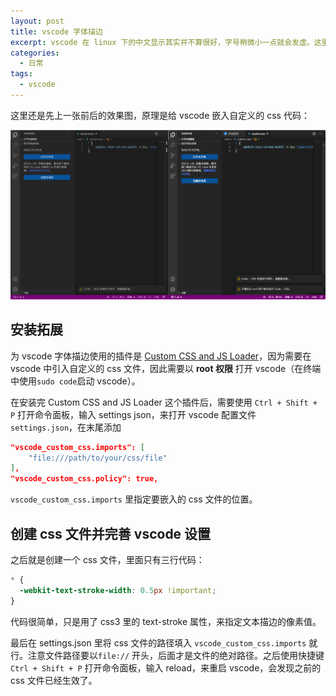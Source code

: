 ```yaml
---
layout: post
title: vscode 字体描边
excerpt: vscode 在 linux 下的中文显示其实并不算很好，字号稍微小一点就会发虚。这里讨论如何使用 css3 中的 text-stroke 属性来改善 vscode 的使用体验。
categories:
  - 日常
tags:
  - vscode
---
```


这里还是先上一张前后的效果图，原理是给 vscode 嵌入自定义的 css 代码：

![preview](/img/2020-09-22-preview.png)

## 安装拓展

为 vscode 字体描边使用的插件是 [Custom CSS and JS Loader](https://marketplace.visualstudio.com/items?itemName=be5invis.vscode-custom-css)，因为需要在 vscode 中引入自定义的 css 文件，因此需要以 **root 权限** 打开 vscode（在终端中使用`sudo code`启动 vscode）。

在安装完 Custom CSS and JS Loader 这个插件后，需要使用 `Ctrl + Shift + P` 打开命令面板，输入 settings json，来打开 vscode 配置文件 `settings.json`，在末尾添加

```json
"vscode_custom_css.imports": [
	"file:///path/to/your/css/file"
],
"vscode_custom_css.policy": true,
```

`vscode_custom_css.imports` 里指定要嵌入的 css 文件的位置。

## 创建 css 文件并完善 vscode 设置

之后就是创建一个 css 文件，里面只有三行代码：

```css
* {
  -webkit-text-stroke-width: 0.5px !important;
}
```

代码很简单，只是用了 css3 里的 text-stroke 属性，来指定文本描边的像素值。

最后在 settings.json 里将 css 文件的路径填入 `vscode_custom_css.imports` 就行。注意文件路径要以`file://` 开头，后面才是文件的绝对路径。之后使用快捷键 `Ctrl + Shift + P` 打开命令面板，输入 reload，来重启 vscode，会发现之前的 css 文件已经生效了。
